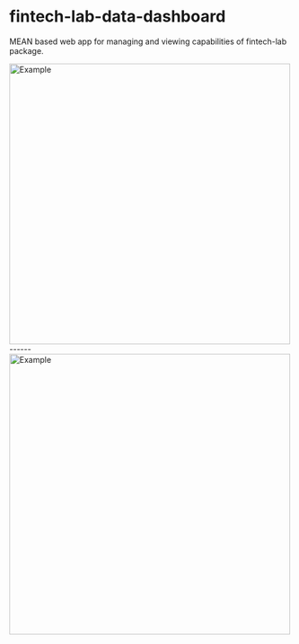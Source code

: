 # fintech-lab-data-dashboard
MEAN based web app for managing and viewing capabilities of fintech-lab package.




<img src="https://i.imgur.com/APwAsCo.png" alt="Example" width="500">
------
<img src="https://i.imgur.com/kldRIiy.png" alt="Example" width="500">
